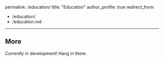permalink: /education/
title: "Education"
author_profile: true
redirect_from:
  - /education/
  - /education.md
---

More
------
Currently in development! Hang in there.
